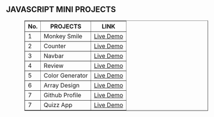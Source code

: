 <h2>JAVASCRIPT MINI PROJECTS</h2>

<table border="1" cellspacing="5" width="500" cellpadding="5" style="margin-left:50px">
<thead>
    <tr>
        <th>No.</th>
       <th>PROJECTS</th>
       <th>LINK</th>
</thead>

<tbody>
<td>1</td>
<td>Monkey Smile</td>
<td><a href="https://sheriff-gaye.github.io/Javascript_mini_projects/monkey_smile/index.html" >Live Demo</a>

<tr>
<td>2</td>
<td>Counter</td>
<td><a href="https://sheriff-gaye.github.io/Javascript_mini_projects/counter/index.html" >Live Demo</a>


<tr>
<td>3</td>
<td>Navbar</td>
<td><a href="https://sheriff-gaye.github.io/Javascript_mini_projects/navbar/index.html" >Live Demo</a>

<tr>
<td>4</td>
<td>Review</td>
<td><a href="https://sheriff-gaye.github.io/Javascript_mini_projects/review/index.html" >Live Demo</a>

<tr>
<td>5</td>
<td>Color Generator</td>
<td><a href="https://sheriff-gaye.github.io/Javascript_mini_projects/color_changer/index.html" >Live Demo</a>

<tr>
<td>6</td>
<td>Array Design</td>
<td><a href="https://sheriff-gaye.github.io/Javascript_mini_projects/array_design/index.html" >Live Demo</a>

<tr>
<td>7</td>
<td>Github Profile</td>
<td><a href="https://sheriff-gaye.github.io/Javascript_mini_projects/Git/index.html" >Live Demo</a>


<tr>
<td>7</td>
<td>Quizz App</td>
<td><a href="https://sheriff-gaye.github.io/Javascript_mini_projects/quiz-app/index.html" >Live Demo</a>


</tbody>

</table>

